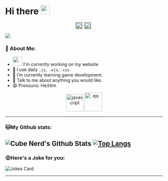 # Hi there <img src="https://github.com/TheDudeThatCode/TheDudeThatCode/blob/master/Assets/Hi.gif" width="29px">
<p align="center">
<a href="" target="blank"><img align="center" src="https://www.svgrepo.com/show/353655/discord-icon.svg" alt="" height="20" width="20" /></a>&nbsp;
<a href="" target="blank"><img align="center" src="https://upload.wikimedia.org/wikipedia/commons/thumb/e/e7/Instagram_logo_2016.svg/264px-Instagram_logo_2016.svg.png?20210403190622" alt="" height="20" width="20" /></a>&nbsp;
</p>

![](https://camo.githubusercontent.com/992babdffd8c74a1502de375fbdf7e4d54773242/68747470733a2f2f6d656469612e67697068792e636f6d2f6d656469612f53576f536b4e36447854737a71494b4571762f67697068792e676966)

### 🤵 About Me:
- <img src="https://media.giphy.com/media/WUlplcMpOCEmTGBtBW/giphy.gif" width="30"> I'm currently working on my website 
- 🤔 I use daily ```.js```,``` .ejs```, ```.css```
- 🌱 I’m currently learning game development.
- 💬 Talk to me about anything you would like.
- 😄 Pronouns: He/Him

<p align="center">
<img src="https://upload.wikimedia.org/wikipedia/commons/thumb/6/6a/JavaScript-logo.png/600px-JavaScript-logo.png?20120221235433" alt="javascript" width="55" height="55"/> 
<img src="https://ejspr.com/app/uploads/2021/03/EJS-Monogram_Grass-Green_High-Res.png" alt="ejs" width="55" height="60"/> 
</p>

---
### 🐱My Github stats:
![Cube Nerd's Github Stats](https://github-readme-stats.vercel.app/api?username=mastercuber55&show_icons=true&title_color=ffc857&icon_color=8ac926&text_color=daf7dc&bg_color=151515&hide=["stars"])
[![Top Langs](https://github-readme-stats.vercel.app/api/top-langs/?username=mastercuber55&layout=compact&text_color=daf7dc&bg_color=151515)](https://github.com/anuraghazra/github-readme-stats)
---

### 😜Here's a Joke for you:
<img src="https://readme-jokes.vercel.app/api" alt="Jokes Card" />

----
